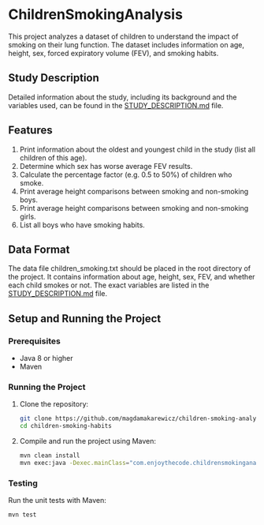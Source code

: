 # ChildrenSmokingAnalysis

This project analyzes a dataset of children to understand the impact of smoking on their lung function. The dataset includes information on age, height, sex, forced expiratory volume (FEV), and smoking habits.

## Study Description

Detailed information about the study, including its background and the variables used, can be found in the [STUDY_DESCRIPTION.md](STUDY_DESCRIPTION) file.

## Features

1. Print information about the oldest and youngest child in the study (list all children of this age).
2. Determine which sex has worse average FEV results.
3. Calculate the percentage factor (e.g. 0.5 to 50%) of children who smoke.
4. Print average height comparisons between smoking and non-smoking boys.
5. Print average height comparisons between smoking and non-smoking girls.
6. List all boys who have smoking habits.

## Data Format

The data file children_smoking.txt should be placed in the root directory of the project. It contains information about age, height, sex, FEV, and whether each child smokes or not. The exact variables are listed in the [STUDY_DESCRIPTION.md](STUDY_DESCRIPTION) file.

## Setup and Running the Project

### Prerequisites

- Java 8 or higher
- Maven

### Running the Project

1. Clone the repository:
    ```sh
    git clone https://github.com/magdamakarewicz/children-smoking-analysis
    cd children-smoking-habits
    ```

2. Compile and run the project using Maven:
    ```sh
    mvn clean install
    mvn exec:java -Dexec.mainClass="com.enjoythecode.childrensmokinganalysis.app.Main"
    ```

### Testing

Run the unit tests with Maven:
```sh
mvn test